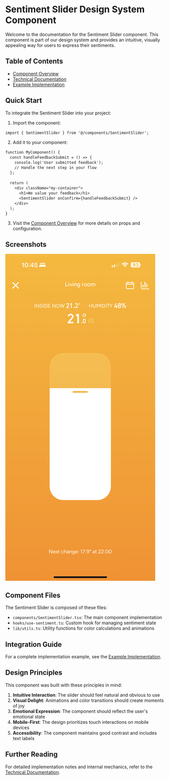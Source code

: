 # Sentiment Slider Design System Component

Welcome to the documentation for the Sentiment Slider component. This component is part of our design system and provides an intuitive, visually appealing way for users to express their sentiments.

## Table of Contents

- [Component Overview](SentimentSlider.md)
- [Technical Documentation](SentimentSlider.technical.md)
- [Example Implementation](examples/SentimentSliderExample.tsx)

## Quick Start

To integrate the Sentiment Slider into your project:

1. Import the component:
```tsx
import { SentimentSlider } from '@/components/SentimentSlider';
```

2. Add it to your component:
```tsx
function MyComponent() {
  const handleFeedbackSubmit = () => {
    console.log('User submitted feedback');
    // Handle the next step in your flow
  };

  return (
    <div className="my-container">
      <h1>We value your feedback</h1>
      <SentimentSlider onConfirm={handleFeedbackSubmit} />
    </div>
  );
}
```

3. Visit the [Component Overview](SentimentSlider.md) for more details on props and configuration.

## Screenshots

![Sentiment Slider](../assets/IMG_2920.png)

## Component Files

The Sentiment Slider is composed of these files:

- `components/SentimentSlider.tsx`: The main component implementation
- `hooks/use-sentiment.ts`: Custom hook for managing sentiment state
- `lib/utils.ts`: Utility functions for color calculations and animations

## Integration Guide

For a complete implementation example, see the [Example Implementation](examples/SentimentSliderExample.tsx).

## Design Principles

This component was built with these principles in mind:

1. **Intuitive Interaction**: The slider should feel natural and obvious to use
2. **Visual Delight**: Animations and color transitions should create moments of joy
3. **Emotional Expression**: The component should reflect the user's emotional state
4. **Mobile-First**: The design prioritizes touch interactions on mobile devices
5. **Accessibility**: The component maintains good contrast and includes text labels

## Further Reading

For detailed implementation notes and internal mechanics, refer to the [Technical Documentation](SentimentSlider.technical.md).